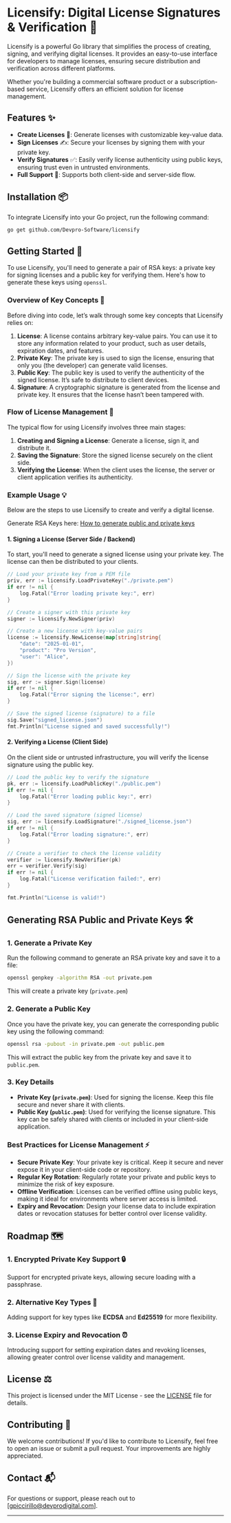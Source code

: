 # Licensify: Digital License Signatures & Verification 🔐

Licensify is a powerful Go library that simplifies the process of creating, signing, and verifying digital licenses. It provides an easy-to-use interface for developers to manage licenses, ensuring secure distribution and verification across different platforms.

Whether you're building a commercial software product or a subscription-based service, Licensify offers an efficient solution for license management.

## Features ✨

- **Create Licenses** 📝: Generate licenses with customizable key-value data.
- **Sign Licenses** ✍️: Secure your licenses by signing them with your private key.
- **Verify Signatures** ✅: Easily verify license authenticity using public keys, ensuring trust even in untrusted environments.
- **Full Support** 💪: Supports both client-side and server-side flow.

## Installation 📦

To integrate Licensify into your Go project, run the following command:

```bash
go get github.com/Devpro-Software/licensify
```

## Getting Started 🚀

To use Licensify, you'll need to generate a pair of RSA keys: a private key for signing licenses and a public key for verifying them. Here's how to generate these keys using `openssl`.

### Overview of Key Concepts 🔑

Before diving into code, let’s walk through some key concepts that Licensify relies on:

1. **License**: A license contains arbitrary key-value pairs. You can use it to store any information related to your product, such as user details, expiration dates, and features.
2. **Private Key**: The private key is used to sign the license, ensuring that only you (the developer) can generate valid licenses.
3. **Public Key**: The public key is used to verify the authenticity of the signed license. It’s safe to distribute to client devices.
4. **Signature**: A cryptographic signature is generated from the license and private key. It ensures that the license hasn’t been tampered with.

### Flow of License Management 🔄

The typical flow for using Licensify involves three main stages:

1. **Creating and Signing a License**: Generate a license, sign it, and distribute it.
2. **Saving the Signature**: Store the signed license securely on the client side.
3. **Verifying the License**: When the client uses the license, the server or client application verifies its authenticity.

### Example Usage 💡

Below are the steps to use Licensify to create and verify a digital license.

Generate RSA Keys here: [How to generate public and private keys](#generating-rsa-public-and-private-keys)

#### 1. Signing a License (Server Side / Backend)

To start, you'll need to generate a signed license using your private key. The license can then be distributed to your clients.

```go
// Load your private key from a PEM file
priv, err := licensify.LoadPrivateKey("./private.pem")
if err != nil {
    log.Fatal("Error loading private key:", err)
}

// Create a signer with this private key
signer := licensify.NewSigner(priv)

// Create a new license with key-value pairs
license := licensify.NewLicense(map[string]string{
    "date": "2025-01-01",
    "product": "Pro Version",
    "user": "Alice",
})

// Sign the license with the private key
sig, err := signer.Sign(license)
if err != nil {
    log.Fatal("Error signing the license:", err)
}

// Save the signed license (signature) to a file
sig.Save("signed_license.json")
fmt.Println("License signed and saved successfully!")
```

#### 2. Verifying a License (Client Side)

On the client side or untrusted infrastructure, you will verify the license signature using the public key.

```go
// Load the public key to verify the signature
pk, err := licensify.LoadPublicKey("./public.pem")
if err != nil {
    log.Fatal("Error loading public key:", err)
}

// Load the saved signature (signed license)
sig, err := licensify.LoadSignature("./signed_license.json")
if err != nil {
    log.Fatal("Error loading signature:", err)
}

// Create a verifier to check the license validity
verifier := licensify.NewVerifier(pk)
err = verifier.Verify(sig)
if err != nil {
    log.Fatal("License verification failed:", err)
}

fmt.Println("License is valid!")
```

## Generating RSA Public and Private Keys 🛠️

### 1. Generate a Private Key

Run the following command to generate an RSA private key and save it to a file:

```bash
openssl genpkey -algorithm RSA -out private.pem
```

This will create a private key (`private.pem`)

### 2. Generate a Public Key

Once you have the private key, you can generate the corresponding public key using the following command:

```bash
openssl rsa -pubout -in private.pem -out public.pem
```

This will extract the public key from the private key and save it to `public.pem`.

### 3. Key Details

- **Private Key (`private.pem`)**: Used for signing the license. Keep this file secure and never share it with clients.
- **Public Key (`public.pem`)**: Used for verifying the license signature. This key can be safely shared with clients or included in your client-side application.

### Best Practices for License Management ⚡

- **Secure Private Key**: Your private key is critical. Keep it secure and never expose it in your client-side code or repository.
- **Regular Key Rotation**: Regularly rotate your private and public keys to minimize the risk of key exposure.
- **Offline Verification**: Licenses can be verified offline using public keys, making it ideal for environments where server access is limited.
- **Expiry and Revocation**: Design your license data to include expiration dates or revocation statuses for better control over license validity.

## Roadmap 🗺️

### 1. Encrypted Private Key Support 🔒

Support for encrypted private keys, allowing secure loading with a passphrase.

### 2. Alternative Key Types 🔄

Adding support for key types like **ECDSA** and **Ed25519** for more flexibility.

### 3. License Expiry and Revocation ⏰

Introducing support for setting expiration dates and revoking licenses, allowing greater control over license validity and management.

## License ⚖️

This project is licensed under the MIT License - see the [LICENSE](LICENSE) file for details.

## Contributing 🤝

We welcome contributions! If you'd like to contribute to Licensify, feel free to open an issue or submit a pull request. Your improvements are highly appreciated.

## Contact 📬

For questions or support, please reach out to [gpiccirillo@devprodigital.com].

---
